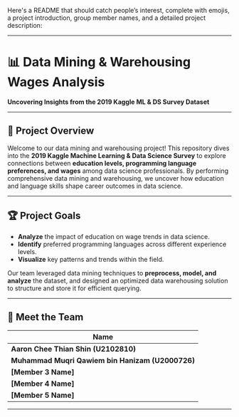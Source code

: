 Here's a README that should catch people’s interest, complete with emojis, a project introduction, group member names, and a detailed project description:

---

# 📊 Data Mining & Warehousing Wages Analysis
**Uncovering Insights from the 2019 Kaggle ML & DS Survey Dataset**

---

## 🚀 Project Overview

Welcome to our data mining and warehousing project! This repository dives into the **2019 Kaggle Machine Learning & Data Science Survey** to explore connections between **education levels, programming language preferences, and wages** among data science professionals. By performing comprehensive data mining and warehousing, we uncover how education and language skills shape career outcomes in data science.

---

## 🏆 Project Goals
- **Analyze** the impact of education on wage trends in data science.
- **Identify** preferred programming languages across different experience levels.
- **Visualize** key patterns and trends within the field.

Our team leveraged data mining techniques to **preprocess, model, and analyze** the dataset, and designed an optimized data warehousing solution to structure and store it for efficient querying.

---

## 👥 Meet the Team
| Name |
|------|
| **Aaron Chee Thian Shin (U2102810)** |
| **Muhammad Muqri Qawiem bin Hanizam (U2000726)** | 
| **[Member 3 Name]** | 
| **[Member 4 Name]** |
| **[Member 5 Name]** |

---

<!-- ## 📂 Project Structure

- **Dataset Selection & Preprocessing** 🗃️  
  Ensured data relevance, handled missing values, and applied feature engineering techniques.
  
- **Exploratory Data Analysis (EDA)** 📊  
  Uncovered meaningful trends through visualizations like histograms and scatter plots, providing insights on the influence of education and language preference on wages.
  
- **Modeling** 🤖  
  Applied predictive models to analyze wage factors, focusing on how programming skills and educational background influence income.
  
- **Data Warehousing** 🏛️  
  Organized the cleaned data for efficient querying and storage, supporting further analysis.

---

## 📈 Key Findings

- **Higher Education Correlates with Higher Wages**: Advanced degrees show a positive relationship with wage increases in data science roles.
- **Python Dominates**: Python remains the most preferred language, with notable wage differences observed between Python and other languages.
- **Top Wage Earners**: Certain roles, particularly in specialized fields, consistently show higher wage brackets, often aligning with advanced education.

---

## 🔧 Getting Started

1. **Clone the Repository**: `git clone https://github.com/yourusername/data-mining-warehousing-wages-analysis.git`
2. **Install Dependencies**: Follow instructions in `requirements.txt`
3. **Run the Notebooks**: Explore each phase of the project in our organized Jupyter notebooks.

---

## 📌 Technologies Used
- **Python** 🐍 for analysis and modeling
- **Pandas, NumPy** for data processing
- **Matplotlib, Seaborn** for visualization
- **SQL** for data warehousing tasks

---

## 📝 Conclusion

This project offers insights into how **education, skills, and wage expectations** intertwine in the data science field. By optimizing data handling and leveraging visualization, we aim to empower data science professionals and aspiring individuals to make informed career decisions.

Happy analyzing! 🎉

--- 

Feel free to adjust team members’ names and the repository link, and add more details to personalize it! -->